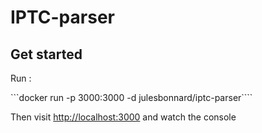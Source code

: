 # IPTC-parser

## Get started

Run : 

```docker run -p 3000:3000 -d julesbonnard/iptc-parser````

Then visit [http://localhost:3000](http://localhost:3000) and watch the console